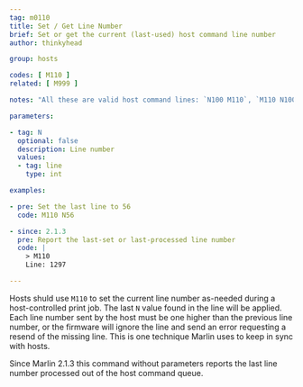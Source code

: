 ```yaml
---
tag: m0110
title: Set / Get Line Number
brief: Set or get the current (last-used) host command line number
author: thinkyhead

group: hosts

codes: [ M110 ]
related: [ M999 ]

notes: "All these are valid host command lines: `N100 M110`, `M110 N100`, `N101 M110 N100`."

parameters:

- tag: N
  optional: false
  description: Line number
  values:
  - tag: line
    type: int

examples:

- pre: Set the last line to 56
  code: M110 N56

- since: 2.1.3
  pre: Report the last-set or last-processed line number
  code: |
    > M110
    Line: 1297

---
```


Hosts shuld use `M110` to set the current line number as-needed during a host-controlled print job. The last `N` value found in the line will be applied. Each line number sent by the host must be one higher than the previous line number, or the firmware will ignore the line and send an error requesting a resend of the missing line. This is one technique Marlin uses to keep in sync with hosts.

Since Marlin 2.1.3 this command without parameters reports the last line number processed out of the host command queue.
